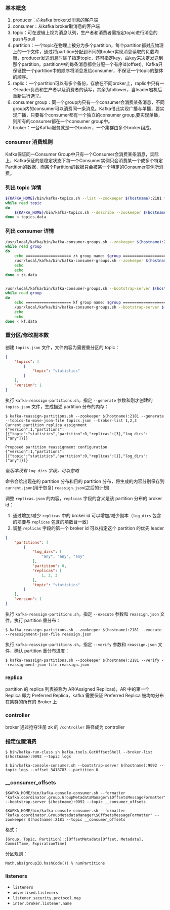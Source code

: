 ### 基本概念

1. producer：向kafka broker发消息的客户端
2. consumer：从kafka broker取消息的客户端
1. topic：可在逻辑上视为消息队列，生产者和消费者需指定topic进行消息的push与pull
2. partition：一个topic在物理上被分为多个partition，每个partition都对应物理上的一个文件，通过将partition分配到不同的broker实现消息读取的负载均衡，producer发送消息时除了指定topic，还可指定key，由key来决定发送到那个partition。partition中的每条消息都会分配一个有序id(offset)，Kafka只保证按一个partition中的顺序将消息发给consumer，不保证一个topic的整体的顺序。
3. raplic：一个partition可以有多个备份，存放在不同broker上，raplic中只有一个leader负责和生产者以及消费者的读写，其余为follower，当leader宕机后重新进行选举。
4. consumer group：同一个group内只有一个consumer会消费某条消息，不同group内的consumer可以消费同一条消息。Kafka借此实现广播与单播，要实现广播，只要每个consumer都有一个独立的consumer group,要实现单播，则所有的consumer都在一个consumer group中。
5. broker：一台Kafka服务就是一个broker，一个集群由多个broker组成。

### consumer 消费规则

Kafka保证同一Consumer Group中只有一个Consumer会消费某条消息，实际上，Kafka保证的是稳定状态下每一个Consumer实例只会消费某一个或多个特定Partition的数据，而某个Partition的数据只会被某一个特定的Consumer实例所消费。

### 列出 topic 详情

``` sh
${KAFKA_HOME}/bin/kafka-topics.sh --list --zookeeper $(hostname):2181 > topics.data
while read topic
do
    ${KAFKA_HOME}/bin/kafka-topics.sh --describe --zookeeper $(hostname):2181 --topic $topic
done < topics.data
```

### 列出 consumer 详情

``` sh
/usr/local/kafka/bin/kafka-consumer-groups.sh --zookeeper $(hostname):2181 --list > zk.data
while read group
do
    echo ==================== zk group name: $group ===============================
    /usr/local/kafka/bin/kafka-consumer-groups.sh --zookeeper $(hostname):2181 --describe --group $group
    echo
    echo
done < zk.data


/usr/local/kafka/bin/kafka-consumer-groups.sh --bootstrap-server $(hostname):9092 --list > kf.data
while read group
do
    echo ==================== kf group name: $group ===============================
    /usr/local/kafka/bin/kafka-consumer-groups.sh --bootstrap-server $(hostname):9092  --describe --group $group
    echo
    echo
done < kf.data
```

### 重分区/修改副本数

创建 `topics.json` 文件，文件内容为需要重分区的 topic：

``` json
{
    "topics": [
        {
            "topic": "statistics"
        }
    ],
    "version": 1
}
```

执行 `kafka-reassign-partitions.sh`，指定 `--generate` 参数和刚才创建的 `topics.json` 文件，生成描述 partition 分布的内存：

    $ kafka-reassign-partitions.sh --zookeeper $(hostname):2181 --generate --topics-to-move-json-file topics.json --broker-list 1,2,3
    Current partition replica assignment
    {"version":1,"partitions":[{"topic":"statistics","partition":0,"replicas":[3],"log_dirs":["any"]}]}
    
    Proposed partition reassignment configuration
    {"version":1,"partitions":[{"topic":"statistics","partition":0,"replicas":[1],"log_dirs":["any"]}]}

*低版本没有 `log_dirs` 字段，可以忽略*

命令会给出现在的 partition 分布和目的 partition 分布，将生成的内容分别保存到 `current.json`(用于恢复) `reassign.json`(之后的计划)

调整 `replicas.json` 的内容，`replicas` 字段的含义是该 partition 分布的 broker id：
1. 通过增加/减少 `replicas` 中的 broker id 可以增加/减少副本（`log_dirs` 包含的项要与 `replicas` 包含的项数目一致）
2. 调整 `replicas` 字段的第一个 broker id 可以指定这个 partition 的优先 leader

``` json
{
    "partitions": [
        {
            "log_dirs": [
                "any", "any", "any"
            ],
            "partition": 0,
            "replicas": [
                1, 2, 3
            ],
            "topic": "statistics"
        }
    ],
    "version": 1
}
```

执行 `kafka-reassign-partitions.sh`，指定 `--execute` 参数和 `reassign.json` 文件，执行 partition 重分布：

    $ kafka-reassign-partitions.sh --zookeeper $(hostname):2181 --execute --reassignment-json-file reassign.json

执行 `kafka-reassign-partitions.sh`，指定 `--verify` 参数和 `reassign.json` 文件，确认 partition 重分布进度：

    $ kafka-reassign-partitions.sh --zookeeper $(hostname):2181 --verify --reassignment-json-file reassign.json

### replica

partition 的 replica 列表被称为 AR(Assigned Replicas)，AR 中的第一个 Replica 即为 Preferred Replica，kafka 需要保证 Preferred Replica 被均匀分布在集群的所有的 Broker 上

### controller

broker 通过抢夺注册 zk 的 `/controller` 路径成为 controller

### 指定位置消费

    $ bin/kafka-run-class.sh kafka.tools.GetOffsetShell --broker-list $(hostname):9092 --topic logs

    $ bin/kafka-console-consumer.sh --bootstrap-server $(hostname):9092 --topic logs --offset 3418783 --partition 0


### __consumer_offsets

    $KAFKA_HOME/bin/kafka-console-consumer.sh --formatter "kafka.coordinator.group.GroupMetadataManager\$OffsetsMessageFormatter" --bootstrap-server $(hostname):9092 --topic __consumer_offsets

    $KAFKA_HOME/bin/kafka-console-consumer.sh --formatter "kafka.coordinator.GroupMetadataManager\$OffsetsMessageFormatter" --zookeeper $(hostname):2181 --topic __consumer_offsets

格式：

    [Group, Topic, Partition]::[OffsetMetadata[Offset, Metadata], CommitTime, ExpirationTime]

分区规则：

    Math.abs(groupID.hashCode()) % numPartitions

### listeners

* `listeners`
* `advertised.listeners`
* `listener.security.protocol.map`
* `inter.broker.listener.name`
